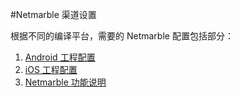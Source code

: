 #Netmarble 渠道设置

根据不同的编译平台，需要的 Netmarble 配置包括部分：

1. [Android 工程配置](android.md)
2. [iOS 工程配置](iOS.md)
3. [Netmarble 功能说明](netmarble_module.md)





